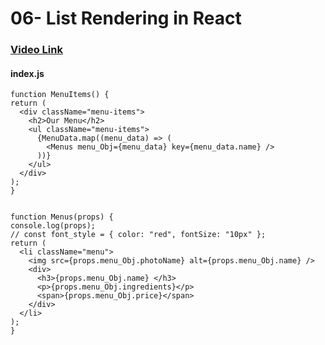  # 06- List Rendering in React 

 ### [Video Link](https://youtu.be/T8fKlC1YK04?si=oI7xJ7YafH1iiR-p)



  #### index.js

  ```
function MenuItems() {
  return (
    <div className="menu-items">
      <h2>Our Menu</h2>
      <ul className="menu-items">
        {MenuData.map((menu_data) => (
          <Menus menu_Obj={menu_data} key={menu_data.name} />
        ))}
      </ul>
    </div>
  );
}


function Menus(props) {
  console.log(props);
  // const font_style = { color: "red", fontSize: "10px" };
  return (
    <li className="menu">
      <img src={props.menu_Obj.photoName} alt={props.menu_Obj.name} />
      <div>
        <h3>{props.menu_Obj.name} </h3>
        <p>{props.menu_Obj.ingredients}</p>
        <span>{props.menu_Obj.price}</span>
      </div>
    </li>
  );
}

```

 
